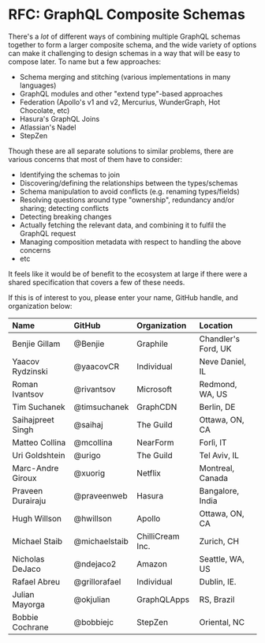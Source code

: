 # RFC: GraphQL Composite Schemas

There's a _lot_ of different ways of combining multiple GraphQL schemas together to form a larger composite schema, and the wide variety of options can make it challenging to design schemas in a way that will be easy to compose later. To name but a few approaches:

- Schema merging and stitching (various implementations in many languages)
- GraphQL modules and other "extend type"-based approaches
- Federation (Apollo's v1 and v2, Mercurius, WunderGraph, Hot Chocolate, etc)
- Hasura's GraphQL Joins
- Atlassian's Nadel
- StepZen

Though these are all separate solutions to similar problems, there are various concerns that most of them have to consider:

- Identifying the schemas to join
- Discovering/defining the relationships between the types/schemas
- Schema manipulation to avoid conflicts (e.g. renaming types/fields)
- Resolving questions around type "ownership", redundancy and/or sharing; detecting conflicts
- Detecting breaking changes
- Actually fetching the relevant data, and combining it to fulfil the GraphQL request
- Managing composition metadata with respect to handling the above concerns
- etc

It feels like it would be of benefit to the ecosystem at large if there were a shared specification that covers a few of these needs.

If this is of interest to you, please enter your name, GitHub handle, and organization below:

| Name              | GitHub        | Organization     | Location            |
| :---------------- | :------------ | :--------------- | :------------------ |
| Benjie Gillam     | @Benjie       | Graphile         | Chandler's Ford, UK |
| Yaacov Rydzinski  | @yaacovCR     | Individual       | Neve Daniel, IL     |
| Roman Ivantsov    | @rivantsov    | Microsoft        | Redmond, WA, US     |
| Tim Suchanek      | @timsuchanek  | GraphCDN         | Berlin, DE          |
| Saihajpreet Singh | @saihaj       | The Guild        | Ottawa, ON, CA      |
| Matteo Collina    | @mcollina     | NearForm         | Forlì, IT           |
| Uri Goldshtein    | @urigo        | The Guild        | Tel Aviv, IL        |
| Marc-Andre Giroux | @xuorig       | Netflix          | Montreal, Canada    |
| Praveen Durairaju | @praveenweb   | Hasura           | Bangalore, India    |
| Hugh Willson      | @hwillson     | Apollo           | Ottawa, ON, CA      |
| Michael Staib     | @michaelstaib | ChilliCream Inc. | Zurich, CH          |
| Nicholas DeJaco   | @ndejaco2     | Amazon           | Seattle, WA, US     |
| Rafael Abreu      | @grillorafael | Individual       | Dublin, IE.         |
| Julian Mayorga    | @okjulian     | GraphQLApps      | RS, Brazil          |
| Bobbie Cochrane   | @bobbiejc     | StepZen          | Oriental, NC        |
